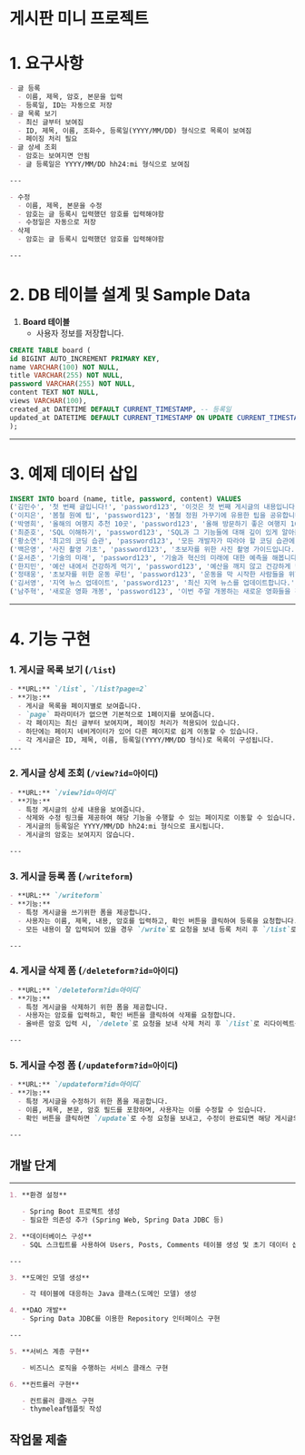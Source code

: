 # 게시판 미니 프로젝트
# **1. 요구사항**


```markdown
- 글 등록
  - 이름, 제목, 암호, 본문을 입력
  - 등록일, ID는 자동으로 저장
- 글 목록 보기
  - 최신 글부터 보여짐
  - ID, 제목, 이름, 조화수, 등록일(YYYY/MM/DD) 형식으로 목록이 보여짐
  - 페이징 처리 필요
- 글 상세 조회
  - 암호는 보여지면 안됨
  - 글 등록일은 YYYY/MM/DD hh24:mi 형식으로 보여짐

---

- 수정
  - 이름, 제목, 본문을 수정
  - 암호는 글 등록시 입력했던 암호를 입력해야함
  - 수정일은 자동으로 저장
- 삭제
  - 암호는 글 등록시 입력했던 암호를 입력해야함

---
```

# **2. DB 테이블 설계 및 Sample Data**


1. **Board 테이블**
   - 사용자 정보를 저장합니다.

```sql
CREATE TABLE board (
id BIGINT AUTO_INCREMENT PRIMARY KEY,
name VARCHAR(100) NOT NULL,
title VARCHAR(255) NOT NULL,
password VARCHAR(255) NOT NULL,
content TEXT NOT NULL,
views VARCHAR(100),
created_at DATETIME DEFAULT CURRENT_TIMESTAMP, -- 등록일
updated_at DATETIME DEFAULT CURRENT_TIMESTAMP ON UPDATE CURRENT_TIMESTAMP
);

```

---

# **3. 예제 데이터 삽입**
```sql
INSERT INTO board (name, title, password, content) VALUES
('김민수', '첫 번째 글입니다!', 'password123', '이것은 첫 번째 게시글의 내용입니다.'),
('이지은', '봄철 원예 팁', 'password123', '봄철 정원 가꾸기에 유용한 팁을 공유합니다.'),
('박영희', '올해의 여행지 추천 10곳', 'password123', '올해 방문하기 좋은 여행지 10곳을 소개합니다.'),
('최준호', 'SQL 이해하기', 'password123', 'SQL과 그 기능들에 대해 깊이 있게 알아봅시다.'),
('황소연', '최고의 코딩 습관', 'password123', '모든 개발자가 따라야 할 코딩 습관에 대해 알아봅시다.'),
('백은영', '사진 촬영 기초', 'password123', '초보자를 위한 사진 촬영 가이드입니다.'),
('윤서준', '기술의 미래', 'password123', '기술과 혁신의 미래에 대한 예측을 해봅니다.'),
('한지민', '예산 내에서 건강하게 먹기', 'password123', '예산을 깨지 않고 건강하게 먹는 방법을 공유합니다.'),
('정태웅', '초보자를 위한 운동 루틴', 'password123', '운동을 막 시작한 사람들을 위한 효과적인 운동 루틴을 소개합니다.'),
('김서영', '지역 뉴스 업데이트', 'password123', '최신 지역 뉴스를 업데이트합니다.'),
('남주혁', '새로운 영화 개봉', 'password123', '이번 주말 개봉하는 새로운 영화들을 확인해보세요.');

```
---
# **4. 기능 구현**

### **1. 게시글 목록 보기 (`/list`)**

```markdown
- **URL:** `/list`, `/list?page=2`
- **기능:**
  - 게시글 목록을 페이지별로 보여줍니다.
  - `page` 파라미터가 없으면 기본적으로 1페이지를 보여줍니다.
  - 각 페이지는 최신 글부터 보여지며, 페이징 처리가 적용되어 있습니다.
  - 하단에는 페이지 네비게이터가 있어 다른 페이지로 쉽게 이동할 수 있습니다.
  - 각 게시글은 ID, 제목, 이름, 등록일(YYYY/MM/DD 형식)로 목록이 구성됩니다.
---
```


### **2. 게시글 상세 조회 (`/view?id=아이디`)**

```markdown
- **URL:** `/view?id=아이디`
- **기능:**
  - 특정 게시글의 상세 내용을 보여줍니다.
  - 삭제와 수정 링크를 제공하여 해당 기능을 수행할 수 있는 페이지로 이동할 수 있습니다.
  - 게시글의 등록일은 YYYY/MM/DD hh24:mi 형식으로 표시됩니다.
  - 게시글의 암호는 보여지지 않습니다.

---
```
### **3. 게시글 등록 폼 (`/writeform`)**

```markdown
- **URL:** `/writeform`
- **기능:**
  - 특정 게시글을 쓰기위한 폼을 제공합니다.
  - 사용자는 이름, 제목, 내용, 암호를 입력하고, 확인 버튼을 클릭하여 등록을 요청합니다.
  - 모든 내용이 잘 입력되어 있을 경우 `/write`로 요청을 보내 등록 처리 후 `/list`로 리다이렉트됩니다.

---
```

### **4. 게시글 삭제 폼 (`/deleteform?id=아이디`)**

```markdown
- **URL:** `/deleteform?id=아이디`
- **기능:**
  - 특정 게시글을 삭제하기 위한 폼을 제공합니다.
  - 사용자는 암호를 입력하고, 확인 버튼을 클릭하여 삭제를 요청합니다.
  - 올바른 암호 입력 시, `/delete`로 요청을 보내 삭제 처리 후 `/list`로 리다이렉트됩니다.

---
```


### **5. 게시글 수정 폼 (`/updateform?id=아이디`)**

```markdown
- **URL:** `/updateform?id=아이디`
- **기능:**
  - 특정 게시글을 수정하기 위한 폼을 제공합니다.
  - 이름, 제목, 본문, 암호 필드를 포함하며, 사용자는 이를 수정할 수 있습니다.
  - 확인 버튼을 클릭하면 `/update`로 수정 요청을 보내고, 수정이 완료되면 해당 게시글의 상세 페이지(`/view?id=아이디`)로 리다이렉트됩니다.

---
```

## **개발 단계**

---

```markdown
1. **환경 설정**

   - Spring Boot 프로젝트 생성
   - 필요한 의존성 추가 (Spring Web, Spring Data JDBC 등)

2. **데이터베이스 구성**
   - SQL 스크립트를 사용하여 Users, Posts, Comments 테이블 생성 및 초기 데이터 삽입

---

3. **도메인 모델 생성**

   - 각 테이블에 대응하는 Java 클래스(도메인 모델) 생성

4. **DAO 개발**
   - Spring Data JDBC를 이용한 Repository 인터페이스 구현

---

5. **서비스 계층 구현**

   - 비즈니스 로직을 수행하는 서비스 클래스 구현

6. **컨트롤러 구현**

   - 컨트롤러 클래스 구현
   - thymeleaf템플릿 작성

```

## 작업물 제출

